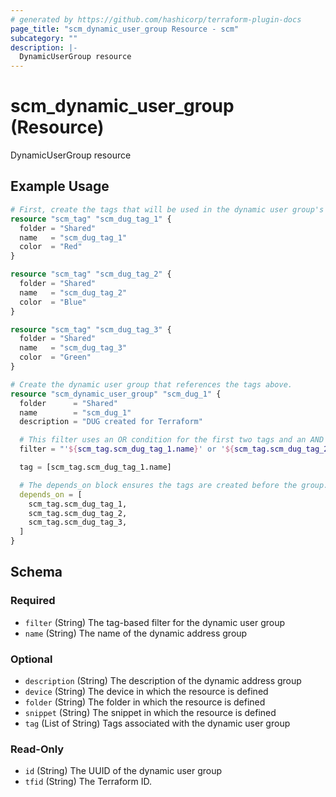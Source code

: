 ```yaml
---
# generated by https://github.com/hashicorp/terraform-plugin-docs
page_title: "scm_dynamic_user_group Resource - scm"
subcategory: ""
description: |-
  DynamicUserGroup resource
---
```


# scm_dynamic_user_group (Resource)

DynamicUserGroup resource

## Example Usage

```terraform
# First, create the tags that will be used in the dynamic user group's filter.
resource "scm_tag" "scm_dug_tag_1" {
  folder = "Shared"
  name   = "scm_dug_tag_1"
  color  = "Red"
}

resource "scm_tag" "scm_dug_tag_2" {
  folder = "Shared"
  name   = "scm_dug_tag_2"
  color  = "Blue"
}

resource "scm_tag" "scm_dug_tag_3" {
  folder = "Shared"
  name   = "scm_dug_tag_3"
  color  = "Green"
}

# Create the dynamic user group that references the tags above.
resource "scm_dynamic_user_group" "scm_dug_1" {
  folder      = "Shared"
  name        = "scm_dug_1"
  description = "DUG created for Terraform"

  # This filter uses an OR condition for the first two tags and an AND for the third.
  filter = "'${scm_tag.scm_dug_tag_1.name}' or '${scm_tag.scm_dug_tag_2.name}' and '${scm_tag.scm_dug_tag_3.name}'"

  tag = [scm_tag.scm_dug_tag_1.name]

  # The depends_on block ensures the tags are created before the group.
  depends_on = [
    scm_tag.scm_dug_tag_1,
    scm_tag.scm_dug_tag_2,
    scm_tag.scm_dug_tag_3,
  ]
}
```

<!-- schema generated by tfplugindocs -->
## Schema

### Required

- `filter` (String) The tag-based filter for the dynamic user group
- `name` (String) The name of the dynamic address group

### Optional

- `description` (String) The description of the dynamic address group
- `device` (String) The device in which the resource is defined
- `folder` (String) The folder in which the resource is defined
- `snippet` (String) The snippet in which the resource is defined
- `tag` (List of String) Tags associated with the dynamic user group

### Read-Only

- `id` (String) The UUID of the dynamic user group
- `tfid` (String) The Terraform ID.
